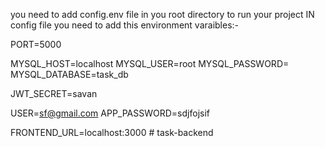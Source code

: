 you need to add config.env file in you root directory to run your project
IN config file you need to add this environment varaibles:-

PORT=5000

MYSQL_HOST=localhost
MYSQL_USER=root
MYSQL_PASSWORD=
MYSQL_DATABASE=task_db

JWT_SECRET=savan

USER=sf@gmail.com
APP_PASSWORD=sdjfojsif

FRONTEND_URL=localhost:3000
#   t a s k - b a c k e n d  
 